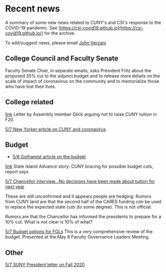 # Recent news

A summary of some new news related to CUNY's and CSI's response to the COVID-19 pandemic. See [https://csi-covid19.github.io](https://csi-covid19.github.io/) for the archive.

To add/suggest news, please email [John Verzani](mailto:jverzani@gmail.com)


## College Council and Faculty Senate

Faculty Senate Chair, in separate emails, asks  President Fritz about the proposed 35%  cut to the adjunct budget and  to release more details on  the  scale  of impact of  coronavirus on  the community and to memorialize those who have lost their  lives.

## College related

[link](/CUNY/5-6-glick.pdf)  Letter by Assembly member Glick arguing not to raise CUNY tuition in F20.

[5/7 New Yorker  article  on  CUNY and  coronavirus](https://www.newyorker.com/culture/cultural-comment/the-pandemic-is-the-time-to-resurrect-the-public-university)

## Budget

* [5/8 Gothamist article on the budget](https://gothamist.com/news/cuny-braces-anticipated-budget-cuts-due-coronavirus-pandemic)

[link](https://www.silive.com/news/2020/05/cuny-bracing-for-possible-budget-cuts-report-says.html) State Island Advance story: CUNY bracing for possible budget cuts, report says

[5/7 Chancellor interview...No decisions have been made about tuition for next year](https://www.ny1.com/nyc/all-boroughs/news/2020/05/07/no-decision-yet-on-tuition-hike--cuny-chancellor-says?cid)

These  are *still* unconfirmed and it appears people are hedging: Rumors from CUNY land are that the second half of the CARES funding *can* be used to replace the expected state cuts (to some degree). This is not official.

Rumors  are  that the Chancellor has informed the presidents to prepare for a 10% cut. What is not clear is 10% of what? 

[5/7 Budget options for FGLs](/CCFS/5-7-budget.pdf) This is a very comprehensive review  of the budget. Presented at the May 8 Faculty Governance Leaders Meeting.

## Other

[5/7 SUNY President letter on Fall 2020](/CUNY/5-7-suny.pdf)

